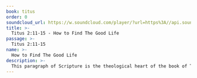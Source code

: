 ```yaml
---
book: titus
order: 0
soundcloud_url: https://w.soundcloud.com/player/?url=https%3A//api.soundcloud.com/tracks/
title: >-
  Titus 2:11-15 - How to Find The Good Life
passage: >-
  Titus 2:11-15
name: >-
  How to Find The Good Life
description: >-
  This paragraph of Scripture is the theological heart of the book of Titus. Paul's understanding of salvation revolves around the concept and reality of God's grace in Christ Jesus. Here we are told what God's grace does for us in our salvation experience.
---
```



